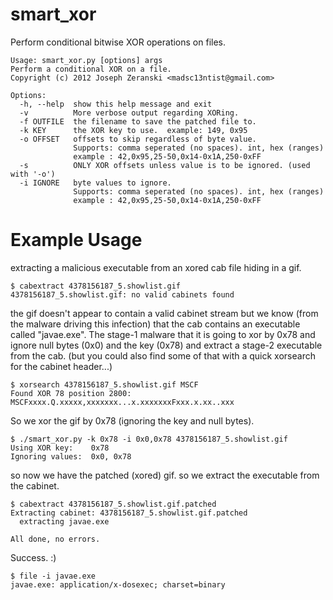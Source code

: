 smart_xor
=========

Perform conditional bitwise XOR operations on files.

~~~~
Usage: smart_xor.py [options] args
Perform a conditional XOR on a file.
Copyright (c) 2012 Joseph Zeranski <madsc13ntist@gmail.com>

Options:
  -h, --help  show this help message and exit
  -v          More verbose output regarding XORing.
  -f OUTFILE  the filename to save the patched file to.
  -k KEY      the XOR key to use.  example: 149, 0x95
  -o OFFSET   offsets to skip regardless of byte value.
              Supports: comma seperated (no spaces). int, hex (ranges)
              example : 42,0x95,25-50,0x14-0x1A,250-0xFF
  -s          ONLY XOR offsets unless value is to be ignored. (used with '-o')
  -i IGNORE   byte values to ignore.
              Supports: comma seperated (no spaces). int, hex (ranges)
              example : 42,0x95,25-50,0x14-0x1A,250-0xFF
~~~~


Example Usage
=====

extracting a malicious executable from an xored cab file hiding in a gif.

~~~~
$ cabextract 4378156187_5.showlist.gif
4378156187_5.showlist.gif: no valid cabinets found
~~~~

the gif doesn't appear to contain a valid cabinet stream but we know (from the malware driving this infection) that the cab contains an executable called "javae.exe". The stage-1 malware that it is going to xor by 0x78 and ignore null bytes (0x0) and the key (0x78) and extract a stage-2 executable from the cab. (but you could also find some of that with a quick xorsearch for the cabinet header...)

~~~~
$ xorsearch 4378156187_5.showlist.gif MSCF
Found XOR 78 position 2800: MSCFxxxx.Q.xxxxx,xxxxxxx...x.xxxxxxxFxxx.x.xx..xxx
~~~~

So we xor the gif by 0x78 (ignoring the key and null bytes).

~~~~
$ ./smart_xor.py -k 0x78 -i 0x0,0x78 4378156187_5.showlist.gif 
Using XOR key:    0x78
Ignoring values:  0x0, 0x78
~~~~

so now we have the patched (xored) gif.  so we extract the executable from the cabinet.
~~~~
$ cabextract 4378156187_5.showlist.gif.patched 
Extracting cabinet: 4378156187_5.showlist.gif.patched
  extracting javae.exe

All done, no errors.
~~~~

Success. :)

~~~~
$ file -i javae.exe 
javae.exe: application/x-dosexec; charset=binary
~~~~
